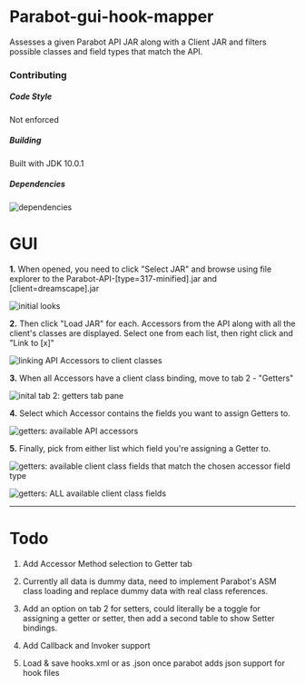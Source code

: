 # Parabot-gui-hook-mapper
Assesses a given Parabot API JAR along with a Client JAR and filters possible classes and field types that match the API. 


<h3>Contributing</h4>

<h5>Code Style</h5>

Not enforced
  
<h5>Building</h5>

Built with JDK 10.0.1
  
<h5>Dependencies</h5>
  
![dependencies](https://i.imgur.com/8kLiQun.jpg)

<h1>GUI</h1>

**1.** When opened, you need to click "Select JAR" and browse using file explorer to the Parabot-API-[type=317-minified].jar and [client=dreamscape].jar

![initial looks](https://i.imgur.com/Nsvu9sr.jpg)

**2.** Then click "Load JAR" for each. Accessors from the API along with all the client's classes are displayed. Select one from each list, then right click and "Link to [x]"

![linking API Accessors to client classes](https://i.imgur.com/MMOZKQj.jpg)

**3.** When all Accessors have a client class binding, move to tab 2 - "Getters"

![inital tab 2: getters tab pane](https://i.imgur.com/k3Uaogm.jpg)

**4.** Select which Accessor contains the fields you want to assign Getters to.

![getters: available API accessors](https://i.imgur.com/qcUu3dZ.jpg)

**5.** Finally, pick from either list which field you're assigning a Getter to. 

![getters: available client class fields that match the chosen accessor field type](https://i.imgur.com/N9ACDJ9.jpg)

![getters: ALL available client class fields](https://i.imgur.com/FC0tW83.jpg)

---

<h1>Todo</h1>

1. Add Accessor Method selection to Getter tab

2. Currently all data is dummy data, need to implement Parabot's ASM class loading and replace dummy data with real class references.

3. Add an option on tab 2 for setters, could literally be a toggle for assigning a getter or setter, then add a second table to show Setter bindings.

4. Add Callback and Invoker support

5. Load & save hooks.xml or as .json once parabot adds json support for hook files
